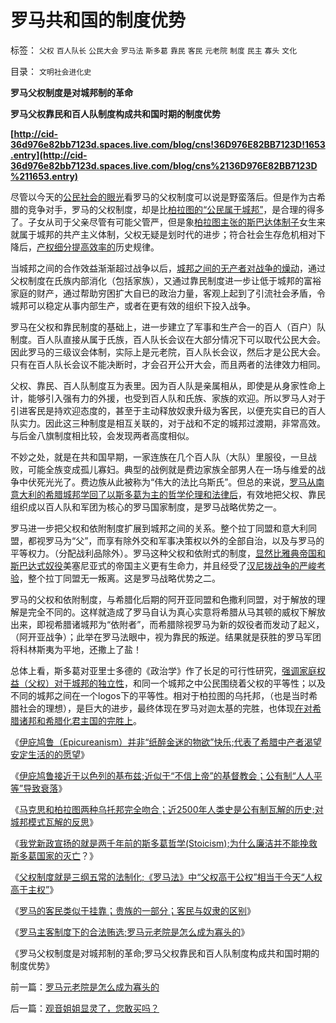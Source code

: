 # 罗马共和国的制度优势

标签： `父权` `百人队长` `公民大会` `罗马法` `斯多葛` `靠民` `客民` `元老院` `制度` `民主` `寡头` `文化` 

目录： `文明社会进化史`

**罗马父权制度是对城邦制的革命**

**罗马父权靠民和百人队制度构成共和国时期的制度优势**

**[http://cid-36d976e82bb7123d.spaces.live.com/blog/cns!36D976E82BB7123D!1653.entry](http://cid-36d976e82bb7123d.spaces.live.com/blog/cns%2136D976E82BB7123D%211653.entry)**

尽管以今天的[公民社会的眼光](../../../2009/10/1/公民社会民主自治制度框架讨论集.md)看罗马的父权制度可以说是野蛮落后。但是作为古希腊的竞争对手，罗马的父权制度，却是比[柏拉图的“公民属于城邦”](../../../2010/8/2/柏拉图乌托邦在历史上的合理性和阶级斗争.md)，是合理的得多了。子女从司于父亲尽管有可能父管严，但是象[柏拉图主张的斯巴达体制子](../../../2010/7/21/柏拉图的乌托邦就是社会主义.md)女生来就属于城邦的共产主义体制，父权无疑是划时代的进步；符合社会生存危机相对下降后，[产权细分提高效率的](../../../2010/1/22/管理学向经济学靠拢“产权细分”.md)历史规律。

当城邦之间的合作效益渐渐超过战争以后，[城邦之间的无产者对战争的燥动](../../../2010/8/6/古希腊动荡时期的“反动派”是平民“民主”.md)，通过父权制度在氏族内部消化（包括家族），又通过靠民制度进一步让低于城邦的富裕家庭的财产，通过帮助穷困扩大自已的政治力量，客观上起到了引流社会矛盾，令城邦可以稳定从事内部生产，或者在更有效的组织下投入战争。

罗马在父权和靠民制度的基础上，进一步建立了军事和生产合一的百人（百户）队制度。百人队直接从属于氏族，百人队长会议在大部分情况下可以取代公民大会。因此罗马的三级议会体制，实际上是元老院，百人队长会议，然后才是公民大会。只有在百人队长会议不能决断时，才会召开公开大会，而且两者的法律效力相同。

父权、靠民、百人队制度互为表里。因为百人队是亲属相从，即使是从身家性命上计，能够引入强有力的外援，也受到百人队和氏族、家族的欢迎。所以罗马人对于引进客民是持欢迎态度的，甚至于主动释放奴隶升级为客民，以便充实自已的百人队实力。因此这三种制度是相互关联的，对于战和不定的城邦过渡期，非常高效。与后金八旗制度相比较，会发现两者高度相似。

不妙之处，就是在共和国早期，一家连族在几个百人队（大队）里服役，一旦战败，可能全族变成孤儿寡妇。典型的战例就是费边家族全部男人在一场与维爱的战争中伏死光光了。费边族从此被称为“伟大的法比乌斯氏”。但总的来说，[罗马从南意大利的希腊城邦学回了以斯多葛为主的哲学伦理和法律后](../../../2010/8/8/廉政救国论者请了解两千年前的斯多葛哲学(Stoicism).md)，有效地把父权、靠民组织成以百人队和军团为核心的罗马国家制度，是罗马战略优势之一。

罗马进一步把父权和依附制度扩展到城邦之间的关系。整个拉丁同盟和意大利同盟，都视罗马为“父”，而享有除外交和军事决策权以外的全部自治，以及与罗马的平等权力。（分配战利品除外）。罗马这种父权和依附式的制度，[显然比雅典帝国和斯巴达式奴役](../../../2010/5/20/美式民主，东南亚“民主”和雅典的民主.md)美塞尼亚式的帝国主义更有生命力，并且经受了[汉尼拨战争的严峻考验](../../../2008/9/7/为什么统一地中海世界是罗马而不是迦太基.md)，整个拉丁同盟无一叛离。这是罗马战略优势之二。

罗马的父权和依附制度，与希腊化后期的阿开亚同盟和色撒利同盟，对于解放的理解是完全不同的。这样就造成了罗马自认为真心实意将希腊从马其顿的威权下解放出来，即视希腊诸城邦为“依附者”，而希腊除视罗马为新的奴役者而发动了起义，（阿开亚战争）；此举在罗马法眼中，视为靠民的叛逆。结果就是获胜的罗马军团将科林斯夷为平地，还撒上了盐！

总体上看，斯多葛对亚里士多德的《政治学》作了长足的可行性研究，[强调家庭权益（父权）对于城邦的独立性](../../../2010/8/7/伊庇鸠鲁近似以色列基布兹公有制是其衰落原因.md)，和同一个城邦之中公民围绕着父权的平等性；以及不同的城邦之间在一个logos下的平等性。相对于柏拉图的乌托邦，（也是当时希腊社会的理想），是巨大的进步，最终体现在罗马对迦太基的完胜，也体现[在对希腊诸邦和希腊化君主国的完胜上](../../../2008/9/6/为什么统一地中海世界是罗马,不是雅典.md)。

《[伊庇鸠鲁（Epicureanism）并非“纸醉金迷的物欲”快乐;代表了希腊中产者渴望安定生活的的愿望](../../../2010/8/7/伊庇鸠鲁代表了希腊中产“既得利益”安定愿望.md)》

《[伊庇鸠鲁接近于以色列的基布兹;近似于“不信上帝”的基督教会；公有制“人人平等”导致衰落](../../../2010/8/7/伊庇鸠鲁近似以色列基布兹公有制是其衰落原因.md)》

《[马克思和柏拉图两种乌托邦完全吻合；近2500年人类史是公有制瓦解的历史;对城邦模式瓦解的反思](../../../2010/8/8/近2500年是公有制瓦解的历史.md)》

《[我党新政宣扬的就是两千年前的斯多葛哲学(Stoicism);为什么廉洁并不能挽救斯多葛国家的灭亡](../../../2010/8/8/廉政救国论者请了解两千年前的斯多葛哲学(Stoicism).md)？》

《[父权制度就是三纲五常的法制化;《罗马法》中“父权高于公权”相当于今天“人权高于主权”](../../../2010/8/8/罗马父权制度就是三纲五常的法制化.md)》

《[罗马的客民类似于挂靠；贵族的一部分；客民与奴隶的区别](../../../2010/8/9/罗马的客民和奴隶的区别.md)》

《[罗马主客制度下的合法贿选;罗马元老院是怎么成为寡头的](../../../2010/8/9/罗马元老院是怎么成为寡头的.md)》

《罗马父权制度是对城邦制的革命;罗马父权靠民和百人队制度构成共和国时期的制度优势》



前一篇：[罗马元老院是怎么成为寡头的](../../../2010/8/9/罗马元老院是怎么成为寡头的.md)

后一篇：[观音姐姐显灵了，您敢买吗？](../../../2010/8/10/观音姐姐显灵了，您敢买吗？.md)